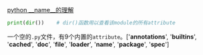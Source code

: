 <!--
 * @Author: matiastang
 * @Date: 2022-08-18 10:29:54
 * @LastEditors: matiastang
 * @LastEditTime: 2022-08-18 13:59:16
 * @FilePath: /matias-python/md/python/__name__.md
 * @Description: __name__
-->
[python __name__的理解](https://www.zhihu.com/question/450422700/answer/2385053807)

```py
print(dir())    # dir()函数用以查看该module的所有attribute
```
一个空的`.py`文件，有9个内置的`attribute`。['__annotations__', '__builtins__', '__cached__', '__doc__', '__file__', '__loader__', '__name__', '__package__', '__spec__']
